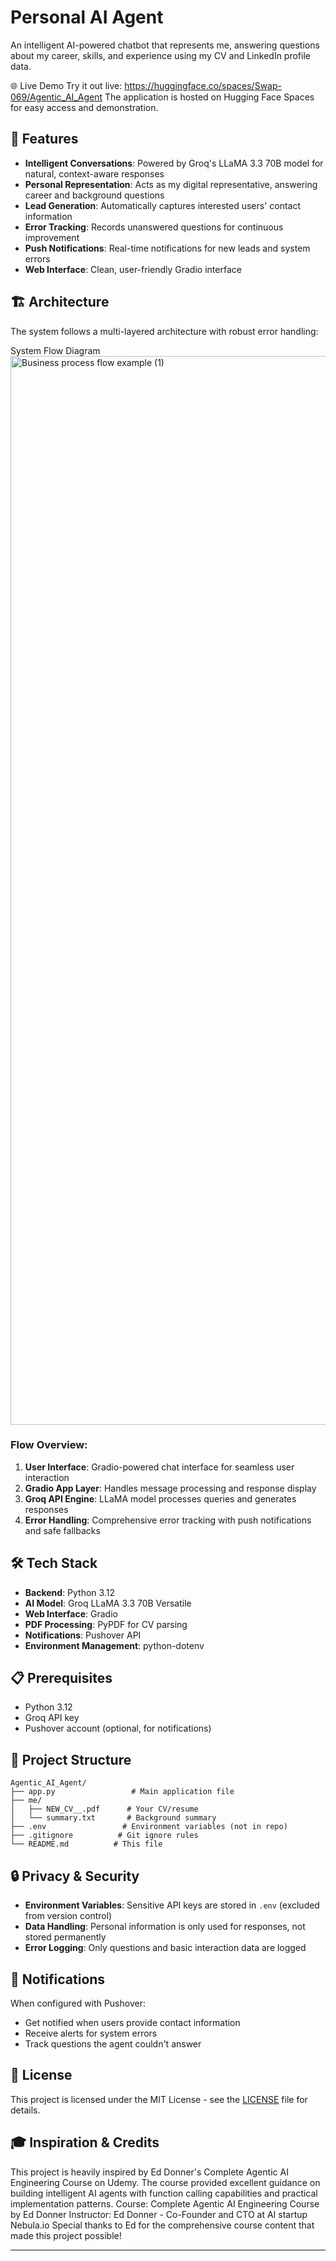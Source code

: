 # Personal AI Agent

An intelligent AI-powered chatbot that represents me, answering questions about my career, skills, and experience using my CV and LinkedIn profile data.

🌐 Live Demo
Try it out live: https://huggingface.co/spaces/Swap-069/Agentic_AI_Agent
The application is hosted on Hugging Face Spaces for easy access and demonstration.


## 🚀 Features

- **Intelligent Conversations**: Powered by Groq's LLaMA 3.3 70B model for natural, context-aware responses
- **Personal Representation**: Acts as my digital representative, answering career and background questions
- **Lead Generation**: Automatically captures interested users' contact information
- **Error Tracking**: Records unanswered questions for continuous improvement
- **Push Notifications**: Real-time notifications for new leads and system errors
- **Web Interface**: Clean, user-friendly Gradio interface

## 🏗️ Architecture

The system follows a multi-layered architecture with robust error handling:

System Flow Diagram
<img width="1744" height="1710" alt="Business process flow example (1)" src="https://github.com/user-attachments/assets/87f8ebf7-3729-459c-a59a-18c03cea9078" />




### Flow Overview:
1. **User Interface**: Gradio-powered chat interface for seamless user interaction
2. **Gradio App Layer**: Handles message processing and response display
3. **Groq API Engine**: LLaMA model processes queries and generates responses
4. **Error Handling**: Comprehensive error tracking with push notifications and safe fallbacks

## 🛠️ Tech Stack

- **Backend**: Python 3.12
- **AI Model**: Groq LLaMA 3.3 70B Versatile
- **Web Interface**: Gradio
- **PDF Processing**: PyPDF for CV parsing
- **Notifications**: Pushover API
- **Environment Management**: python-dotenv

## 📋 Prerequisites

- Python 3.12
- Groq API key
- Pushover account (optional, for notifications)

## 📁 Project Structure

```
Agentic_AI_Agent/
├── app.py                 # Main application file
├── me/
│   ├── NEW_CV__.pdf      # Your CV/resume
│   └── summary.txt       # Background summary
├── .env                 # Environment variables (not in repo)
├── .gitignore          # Git ignore rules
└── README.md          # This file
```

## 🔒 Privacy & Security

- **Environment Variables**: Sensitive API keys are stored in `.env` (excluded from version control)
- **Data Handling**: Personal information is only used for responses, not stored permanently
- **Error Logging**: Only questions and basic interaction data are logged

## 📱 Notifications

When configured with Pushover:
- Get notified when users provide contact information
- Receive alerts for system errors
- Track questions the agent couldn't answer


## 📄 License

This project is licensed under the MIT License - see the [LICENSE](LICENSE) file for details.

## 🎓 Inspiration & Credits
This project is heavily inspired by Ed Donner's Complete Agentic AI Engineering Course on Udemy. The course provided excellent guidance on building intelligent AI agents with function calling capabilities and practical implementation patterns.
Course: Complete Agentic AI Engineering Course by Ed Donner
Instructor: Ed Donner - Co-Founder and CTO at AI startup Nebula.io
Special thanks to Ed for the comprehensive course content that made this project possible!

---


